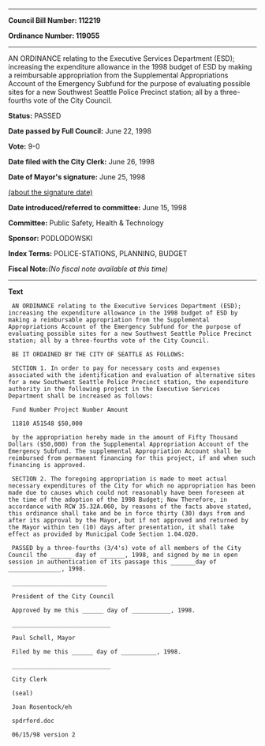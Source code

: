 

********

**Council Bill Number: 112219**
   
**Ordinance Number: 119055**
********

 AN ORDINANCE relating to the Executive Services Department (ESD); increasing the expenditure allowance in the 1998 budget of ESD by making a reimbursable appropriation from the Supplemental Appropriations Account of the Emergency Subfund for the purpose of evaluating possible sites for a new Southwest Seattle Police Precinct station; all by a three-fourths vote of the City Council.

**Status:** PASSED
   
**Date passed by Full Council:** June 22, 1998
   
**Vote:** 9-0
   
**Date filed with the City Clerk:** June 26, 1998
   
**Date of Mayor's signature:** June 25, 1998
   
[(about the signature date)](/~public/approvaldate.htm)
   
   
   
**Date introduced/referred to committee:** June 15, 1998
   
**Committee:** Public Safety, Health & Technology
   
**Sponsor:** PODLODOWSKI
   
   
**Index Terms:** POLICE-STATIONS, PLANNING, BUDGET

**Fiscal Note:**_(No fiscal note available at this time)_

********

**Text**
   
```
 AN ORDINANCE relating to the Executive Services Department (ESD); increasing the expenditure allowance in the 1998 budget of ESD by making a reimbursable appropriation from the Supplemental Appropriations Account of the Emergency Subfund for the purpose of evaluating possible sites for a new Southwest Seattle Police Precinct station; all by a three-fourths vote of the City Council.

 BE IT ORDAINED BY THE CITY OF SEATTLE AS FOLLOWS:

 SECTION 1. In order to pay for necessary costs and expenses associated with the identification and evaluation of alternative sites for a new Southwest Seattle Police Precinct station, the expenditure authority in the following project in the Executive Services Department shall be increased as follows:

 Fund Number Project Number Amount

 11810 A51548 $50,000

 by the appropriation hereby made in the amount of Fifty Thousand Dollars ($50,000) from the Supplemental Appropriation Account of the Emergency Subfund. The supplemental Appropriation Account shall be reimbursed from permanent financing for this project, if and when such financing is approved.

 SECTION 2. The foregoing appropriation is made to meet actual necessary expenditures of the City for which no appropriation has been made due to causes which could not reasonably have been foreseen at the time of the adoption of the 1998 Budget; Now Therefore, in accordance with RCW 35.32A.060, by reasons of the facts above stated, this ordinance shall take and be in force thirty (30) days from and after its approval by the Mayor, but if not approved and returned by the Mayor within ten (10) days after presentation, it shall take effect as provided by Municipal Code Section 1.04.020.

 PASSED by a three-fourths (3/4's) vote of all members of the City Council the ______ day of _______, 1998, and signed by me in open session in authentication of its passage this _______day of _______________, 1998.

 ___________________________

 President of the City Council

 Approved by me this ______ day of ___________, 1998.

 ____________________________

 Paul Schell, Mayor

 Filed by me this ______ day of __________, 1998.

 ____________________________

 City Clerk

 (seal)

 Joan Rosentock/eh

 spdrford.doc

 06/15/98 version 2

```
